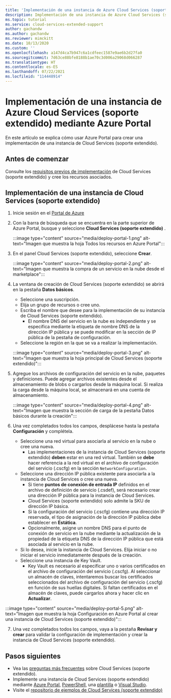 ```yaml
---
title: 'Implementación de una instancia de Azure Cloud Services (soporte extendido): Azure Portal'
description: Implementación de una instancia de Azure Cloud Services (soporte extendido) mediante Azure Portal
ms.topic: tutorial
ms.service: cloud-services-extended-support
author: gachandw
ms.author: gachandw
ms.reviewer: mimckitt
ms.date: 10/13/2020
ms.custom: ''
ms.openlocfilehash: a147d4ca7b947c6a1cdfeec1587e9ae6b2d27fa0
ms.sourcegitcommit: 7d63ce88bfe8188b1ae70c3d006a29068d066287
ms.translationtype: HT
ms.contentlocale: es-ES
ms.lasthandoff: 07/22/2021
ms.locfileid: "114448914"
---
```

# <a name="deploy-a-azure-cloud-services-extended-support-using-the-azure-portal"></a>Implementación de una instancia de Azure Cloud Services (soporte extendido) mediante Azure Portal
En este artículo se explica cómo usar Azure Portal para crear una implementación de una instancia de Cloud Services (soporte extendido). 

## <a name="before-you-begin"></a>Antes de comenzar

Consulte los [requisitos previos de implementación](deploy-prerequisite.md) de Cloud Services (soporte extendido) y cree los recursos asociados. 

## <a name="deploy-a-cloud-services-extended-support"></a>Implementación de una instancia de Cloud Services (soporte extendido) 
1. Inicie sesión en el [Portal de Azure](https://portal.azure.com)

2.  Con la barra de búsqueda que se encuentra en la parte superior de Azure Portal, busque y seleccione **Cloud Services (soporte extendido)** .

    :::image type="content" source="media/deploy-portal-1.png" alt-text="Imagen que muestra la hoja Todos los recursos en Azure Portal":::
 
3.  En el panel Cloud Services (soporte extendido), seleccione **Crear**. 

    :::image type="content" source="media/deploy-portal-2.png" alt-text="Imagen que muestra la compra de un servicio en la nube desde el marketplace":::

4. La ventana de creación de Cloud Services (soporte extendido) se abrirá en la pestaña **Datos básicos**. 
    - Seleccione una suscripción.
    - Elija un grupo de recursos o cree uno.
    - Escriba el nombre que desee para la implementación de su instancia de Cloud Services (soporte extendido).
        - El nombre DNS del servicio en la nube es independiente y se especifica mediante la etiqueta de nombre DNS de la dirección IP pública y se puede modificar en la sección de IP pública de la pestaña de configuración.
    -  Seleccione la región en la que se va a realizar la implementación.

    :::image type="content" source="media/deploy-portal-3.png" alt-text="Imagen que muestra la hoja principal de Cloud Services (soporte extendido)":::

5. Agregue los archivos de configuración del servicio en la nube, paquetes y definiciones. Puede agregar archivos existentes desde el almacenamiento de blobs o cargarlos desde la máquina local. Si realiza la carga desde la máquina local, se almacenará en una cuenta de almacenamiento. 

    :::image type="content" source="media/deploy-portal-4.png" alt-text="Imagen que muestra la sección de carga de la pestaña Datos básicos durante la creación":::

6. Una vez completados todos los campos, desplácese hasta la pestaña **Configuración** y complétela. 
    - Seleccione una red virtual para asociarla al servicio en la nube o cree una nueva. 
        - Las implementaciones de la instancia de Cloud Services (soporte extendido) **deben** estar en una red virtual. También se **debe** hacer referencia a la red virtual en el archivo de configuración del servicio (.cscfg) en la sección `NetworkConfiguration`.
    - Seleccione una dirección IP pública existente para asociarla a la instancia de Cloud Services o cree una nueva.
        - Si tiene **puntos de conexión de entrada IP** definidos en el archivo de definición de servicio (.csdef), será necesario crear una dirección IP pública para la instancia de Cloud Services. 
        - Cloud Services (soporte extendido) solo admite la SKU de dirección IP básica.
        - Si la configuración del servicio (.cscfg) contiene una dirección IP reservada, el tipo de asignación de la dirección IP pública debe establecer en **Estática**. 
        - Opcionalmente, asigne un nombre DNS para el punto de conexión de servicio en la nube mediante la actualización de la propiedad de la etiqueta DNS de la dirección IP pública que está asociada al servicio en la nube.  
    - Si lo desea, inicie la instancia de Cloud Services. Elija iniciar o no iniciar el servicio inmediatamente después de la creación.
    - Seleccione una instancia de Key Vault. 
        - Key Vault es necesario al especificar uno o varios certificados en el archivo de configuración del servicio (.cscfg). Al seleccionar un almacén de claves, intentaremos buscar los certificados seleccionados del archivo de configuración del servicio (.cscfg) en función de sus huellas digitales. Si faltan certificados en el almacén de claves, puede cargarlos ahora y hacer clic en **Actualizar**.   

 :::image type="content" source="media/deploy-portal-5.png" alt-text="Imagen que muestra la hoja Configuración en Azure Portal al crear una instancia de Cloud Services (soporte extendido)":::

7. Una vez completados todos los campos, vaya a la pestaña **Revisar y crear** para validar la configuración de implementación y crear la instancia de Cloud Services (soporte extendido).

## <a name="next-steps"></a>Pasos siguientes 
- Vea las [preguntas más frecuentes](faq.yml) sobre Cloud Services (soporte extendido).
- Implemente una instancia de Cloud Services (soporte extendido) mediante [Azure Portal](deploy-portal.md), [PowerShell](deploy-powershell.md), una [plantilla](deploy-template.md) o [Visual Studio](deploy-visual-studio.md).
- Visite el [repositorio de ejemplos de Cloud Services (soporte extendido)](https://github.com/Azure-Samples/cloud-services-extended-support)
